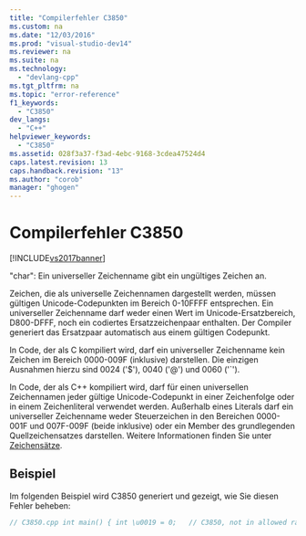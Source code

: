```yaml
---
title: "Compilerfehler C3850"
ms.custom: na
ms.date: "12/03/2016"
ms.prod: "visual-studio-dev14"
ms.reviewer: na
ms.suite: na
ms.technology: 
  - "devlang-cpp"
ms.tgt_pltfrm: na
ms.topic: "error-reference"
f1_keywords: 
  - "C3850"
dev_langs: 
  - "C++"
helpviewer_keywords: 
  - "C3850"
ms.assetid: 028f3a37-f3ad-4ebc-9168-3cdea47524d4
caps.latest.revision: 13
caps.handback.revision: "13"
ms.author: "corob"
manager: "ghogen"
---
```

# Compilerfehler C3850
[!INCLUDE[vs2017banner](../../assembler/inline/includes/vs2017banner.md)]

"char": Ein universeller Zeichenname gibt ein ungültiges Zeichen an.  
  
 Zeichen, die als universelle Zeichennamen dargestellt werden, müssen gültigen Unicode\-Codepunkten im Bereich 0\-10FFFF entsprechen. Ein universeller Zeichenname darf weder einen Wert im Unicode\-Ersatzbereich, D800\-DFFF, noch ein codiertes Ersatzzeichenpaar enthalten. Der Compiler generiert das Ersatzpaar automatisch aus einem gültigen Codepunkt.  
  
 In Code, der als C kompiliert wird, darf ein universeller Zeichenname kein Zeichen im Bereich 0000\-009F \(inklusive\) darstellen. Die einzigen Ausnahmen hierzu sind 0024 \('$'\), 0040 \('@'\) und 0060 \('\`'\).  
  
 In Code, der als C\+\+ kompiliert wird, darf für einen universellen Zeichennamen jeder gültige Unicode\-Codepunkt in einer Zeichenfolge oder in einem Zeichenliteral verwendet werden. Außerhalb eines Literals darf ein universeller Zeichenname weder Steuerzeichen in den Bereichen 0000\-001F und 007F\-009F \(beide inklusive\) oder ein Member des grundlegenden Quellzeichensatzes darstellen.  Weitere Informationen finden Sie unter [Zeichensätze](../../cpp/character-sets2.md).  
  
## Beispiel  
 Im folgenden Beispiel wird C3850 generiert und gezeigt, wie Sie diesen Fehler beheben:  
  
```cpp  
// C3850.cpp int main() { int \u0019 = 0;   // C3850, not in allowed range for an identifier const wchar_t * wstr_bad  = L"\UD840DC8A"; // C3850, UCN is surrogate pair const wchar_t * wstr_good = L"\U0002008A"; // Okay, UCN is valid code point }  
```
